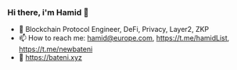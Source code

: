 ### Hi there, i'm Hamid 👋

- 🔭 Blockchain Protocol Engineer, DeFi, Privacy, Layer2, ZKP
- 📫 How to reach me: hamid@europe.com, https://t.me/hamidList, https://t.me/newbateni
- 💬 https://bateni.xyz
